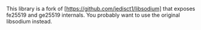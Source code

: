 This library is a fork of [https://github.com/jedisct1/libsodium] that exposes fe25519 and ge25519
internals.  You probably want to use the original libsodium instead.
